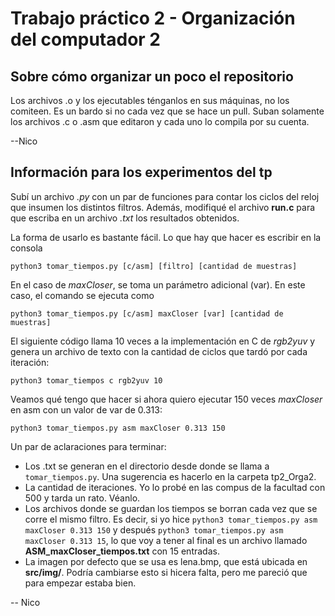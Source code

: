 Trabajo práctico 2 - Organización del computador 2
====================================================


Sobre cómo organizar un poco el repositorio
-----------------------------------------------------

Los archivos .o y los ejecutables ténganlos en sus máquinas, no los comiteen. Es un bardo si no cada vez que se hace un pull. Suban solamente los archivos .c o .asm que editaron y cada uno lo 
compila por su cuenta.

--Nico

Información para los experimentos del tp
--------------------------------------------------

Subí un archivo *.py* con un par de funciones para contar los ciclos del reloj que insumen los distintos filtros. Además, modifiqué el archivo **run.c** para que escriba en un archivo *.txt*
 los resultados obtenidos.

La forma de usarlo es bastante fácil. Lo que hay que hacer es escribir en la consola 

```
python3 tomar_tiempos.py [c/asm] [filtro] [cantidad de muestras]
```

En el caso de *maxCloser*, se toma un 
parámetro adicional (var). En este caso, el comando se ejecuta como

```
python3 tomar_tiempos.py [c/asm] maxCloser [var] [cantidad de muestras]
``` 

El siguiente código llama 10 veces a la implementación en C de *rgb2yuv* y genera un archivo de texto con la cantidad de ciclos que tardó por cada iteración: 

```
python3 tomar_tiempos c rgb2yuv 10
```

Veamos qué tengo que hacer si ahora quiero ejecutar 150 veces *maxCloser* en asm con un valor de var de 0.313: 

```
python3 tomar_tiempos.py asm maxCloser 0.313 150
```

Un par de aclaraciones para terminar:

- Los .txt se generan en el directorio desde donde se llama a `tomar_tiempos.py`. Una sugerencia es hacerlo en la carpeta tp2_Orga2.
- La cantidad de iteraciones. Yo lo probé en las compus de la facultad con 500 y tarda un rato. Véanlo.
- Los archivos donde se guardan los tiempos se borran cada vez que se corre el mismo filtro. Es decir, si yo hice `python3 tomar_tiempos.py asm maxCloser 0.313 150` y después 
`python3 tomar_tiempos.py asm maxCloser 0.313 15`, lo que voy a tener al final es un archivo llamado **ASM_maxCloser_tiempos.txt** con 15 entradas.
- La imagen por defecto que se usa es lena.bmp, que está ubicada en **src/img/**. Podría cambiarse esto si hicera falta, pero me pareció que para empezar estaba bien.

-- Nico
